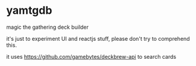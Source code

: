 # yamtgdb
magic the gathering deck builder

it's just to experiment UI and reactjs stuff, please don't try to comprehend this.

it uses https://github.com/gamebytes/deckbrew-api to search cards
